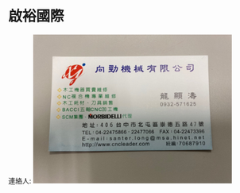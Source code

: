 # 啟裕國際
連絡人:
<img src="https://github.com/EcardJimmy/My-Github-Note/blob/master/Pictures/S__31924292.jpg" width="400" height="300">
